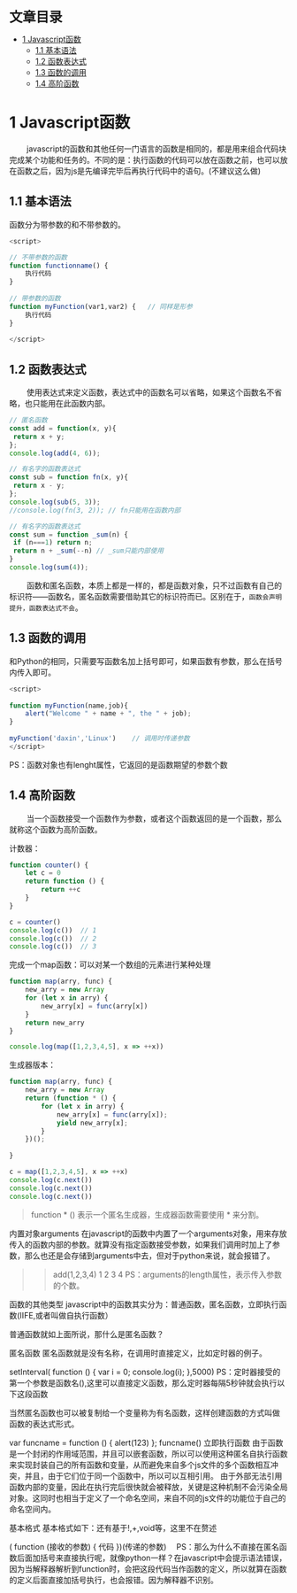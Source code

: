 <font size=5 face='微软雅黑'>__文章目录__</font>

<!-- TOC -->

- [1 Javascript函数](#1-javascript函数)
    - [1.1 基本语法](#11-基本语法)
    - [1.2 函数表达式](#12-函数表达式)
    - [1.3 函数的调用](#13-函数的调用)
    - [1.4 高阶函数](#14-高阶函数)

<!-- /TOC -->
# 1 Javascript函数
&nbsp;&nbsp;&nbsp;&nbsp;&nbsp;&nbsp;&nbsp;&nbsp;javascript的函数和其他任何一门语言的函数是相同的，都是用来组合代码块完成某个功能和任务的。不同的是：执行函数的代码可以放在函数之前，也可以放在函数之后，因为js是先编译完毕后再执行代码中的语句。(不建议这么做)

## 1.1 基本语法
函数分为带参数的和不带参数的。
```js
<script>

// 不带参数的函数
function functionname() {
    执行代码
}
 
// 带参数的函数
function myFunction(var1,var2) {   // 同样是形参
    执行代码
}
 
</script>
```

## 1.2 函数表达式
&nbsp;&nbsp;&nbsp;&nbsp;&nbsp;&nbsp;&nbsp;&nbsp;使用表达式来定义函数，表达式中的函数名可以省略，如果这个函数名不省略，也只能用在此函数内部。

```js
// 匿名函数
const add = function(x, y){
 return x + y;
};
console.log(add(4, 6));

// 有名字的函数表达式
const sub = function fn(x, y){
 return x - y;
};
console.log(sub(5, 3));
//console.log(fn(3, 2)); // fn只能用在函数内部

// 有名字的函数表达式
const sum = function _sum(n) {
 if (n===1) return n;
 return n + _sum(--n) // _sum只能内部使用
}
console.log(sum(4));
```
&nbsp;&nbsp;&nbsp;&nbsp;&nbsp;&nbsp;&nbsp;&nbsp;函数和匿名函数，本质上都是一样的，都是函数对象，只不过函数有自己的标识符——函数名，匿名函数需要借助其它的标识符而已。区别在于，`函数会声明提升，函数表达式不会`。

## 1.3 函数的调用
和Python的相同，只需要写函数名加上括号即可，如果函数有参数，那么在括号内传入即可。
```js
<script>
 
function myFunction(name,job){
    alert("Welcome " + name + ", the " + job);
}
 
myFunction('daxin','Linux')    // 调用时传递参数
</script>
```
PS：函数对象也有lenght属性，它返回的是函数期望的参数个数

## 1.4 高阶函数
&nbsp;&nbsp;&nbsp;&nbsp;&nbsp;&nbsp;&nbsp;&nbsp;当一个函数接受一个函数作为参数，或者这个函数返回的是一个函数，那么就称这个函数为高阶函数。  

计数器：
```js
function counter() {
    let c = 0
    return function () {
        return ++c
    }
}

c = counter()
console.log(c())  // 1
console.log(c())  // 2
console.log(c())  // 3
```
完成一个map函数：可以对某一个数组的元素进行某种处理
```js
function map(arry, func) {
    new_arry = new Array
    for (let x in arry) {
        new_arry[x] = func(arry[x])
    }
    return new_arry
}

console.log(map([1,2,3,4,5], x => ++x))
```
生成器版本：
```js
function map(arry, func) {
    new_arry = new Array 
    return (function * () {
        for (let x in arry) {
            new_arry[x] = func(arry[x]);
            yield new_arry[x];
        }
    })();
    
}

c = map([1,2,3,4,5], x => ++x)
console.log(c.next())
console.log(c.next())
console.log(c.next())
```
> function * () 表示一个匿名生成器，生成器函数需要使用 * 来分割。












内置对象arguments
在javascript的函数中内置了一个arguments对象，用来存放传入的函数内部的参数。就算没有指定函数接受参数，如果我们调用时加上了参数，那么也还是会存储到arguments中去，但对于python来说，就会报错了。


<script>
function add(){
    for (var item in arguments) {
        console.log(arguments[item])
    }
}
</script>
 
>> add(1,2,3,4)
>> 1
>> 2
>> 3
>> 4
PS：arguments的length属性，表示传入参数的个数。

函数的其他类型
javascript中的函数其实分为：普通函数，匿名函数，立即执行函数(IIFE,或者叫做自执行函数）

普通函数就如上面所说，那什么是匿名函数？

匿名函数
匿名函数就是没有名称，在调用时直接定义，比如定时器的例子。


setInterval( function () {
    var i = 0;
    console.log(i);
},5000)
PS：定时器接受的第一个参数是函数名(),这里可以直接定义函数，那么定时器每隔5秒钟就会执行以下这段函数

当然匿名函数也可以被复制给一个变量称为有名函数，这样创建函数的方式叫做 函数的表达式形式。

var funcname = function () {
    alert(123)
};
funcname()
立即执行函数
由于函数是一个封闭的作用域范围，并且可以嵌套函数，所以可以使用这种匿名自执行函数来实现封装自己的所有函数和变量，从而避免来自多个js文件的多个函数相互冲突，并且，由于它们位于同一个函数中，所以可以互相引用。 
由于外部无法引用函数内部的变量，因此在执行完后很快就会被释放，关键是这种机制不会污染全局对象。这同时也相当于定义了一个命名空间，来自不同的js文件的功能位于自己的命名空间内。

基本格式
基本格式如下：还有基于!,+,void等，这里不在赘述


( function (接收的参数) {
    代码
})(传递的参数)　
PS：那么为什么不直接在匿名函数后面加括号来直接执行呢，就像python一样？在javascript中会提示语法错误，因为当解释器解析到function时，会把这段代码当作函数的定义，所以就算在函数的定义后面直接加括号执行，也会报错。因为解释器不识别。